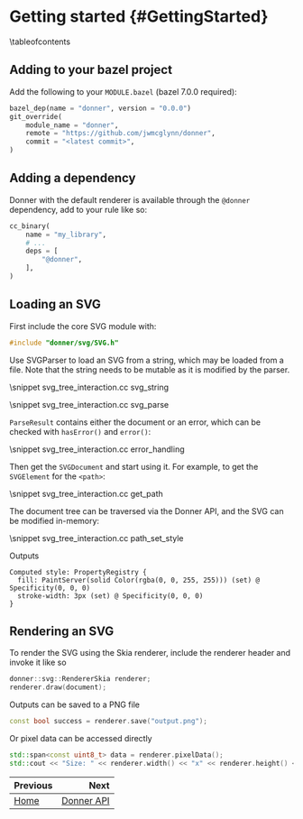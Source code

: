 # Getting started {#GettingStarted}

\tableofcontents

## Adding to your bazel project

Add the following to your `MODULE.bazel` (bazel 7.0.0 required):

```py
bazel_dep(name = "donner", version = "0.0.0")
git_override(
    module_name = "donner",
    remote = "https://github.com/jwmcglynn/donner",
    commit = "<latest commit>",
)
```

## Adding a dependency

Donner with the default renderer is available through the `@donner` dependency, add to your rule like so:

```py
cc_binary(
    name = "my_library",
    # ...
    deps = [
        "@donner",
    ],
)
```

## Loading an SVG

First include the core SVG module with:

```cpp
#include "donner/svg/SVG.h"
```

Use SVGParser to load an SVG from a string, which may be loaded from a file. Note that the string needs to be mutable as it is modified by the parser.

\snippet svg_tree_interaction.cc svg_string

\snippet svg_tree_interaction.cc svg_parse

`ParseResult` contains either the document or an error, which can be checked with `hasError()` and `error()`:

\snippet svg_tree_interaction.cc error_handling

Then get the `SVGDocument` and start using it. For example, to get the `SVGElement` for the `<path>`:

\snippet svg_tree_interaction.cc get_path

The document tree can be traversed via the Donner API, and the SVG can be modified in-memory:

\snippet svg_tree_interaction.cc path_set_style

Outputs

```
Computed style: PropertyRegistry {
  fill: PaintServer(solid Color(rgba(0, 0, 255, 255))) (set) @ Specificity(0, 0, 0)
  stroke-width: 3px (set) @ Specificity(0, 0, 0)
}
```

## Rendering an SVG

To render the SVG using the Skia renderer, include the renderer header and invoke it like so

```cpp
donner::svg::RendererSkia renderer;
renderer.draw(document);
```

Outputs can be saved to a PNG file

```cpp
const bool success = renderer.save("output.png");
```

Or pixel data can be accessed directly

```cpp
std::span<const uint8_t> data = renderer.pixelData();
std::cout << "Size: " << renderer.width() << "x" << renderer.height() << "\n";
```

<div class="section_buttons">

| Previous           |                         Next |
| :----------------- | ---------------------------: |
| [Home](index.html) | [Donner API](DonnerAPI.html) |

</div>
